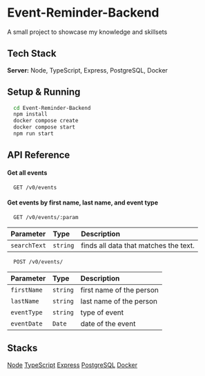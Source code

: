 
# Event-Reminder-Backend

A small project to showcase my knowledge and skillsets

## Tech Stack

**Server:** 
Node, 
TypeScript, 
Express, 
PostgreSQL, 
Docker 



## Setup & Running


```bash
  cd Event-Reminder-Backend
  npm install 
  docker compose create
  docker compose start
  npm run start
```
    
## API Reference

#### Get all events

```http
  GET /v0/events
```

#### Get events by first name, last name, and event type

```http
  GET /v0/events/:param
```

| Parameter | Type     | Description                       |
| :-------- | :------- | :-------------------------------- |
| `searchText`      | `string` | finds all data that matches the text. |


```http
  POST /v0/events/
```

| Parameter | Type     | Description                       |
| :-------- | :------- | :-------------------------------- |
| `firstName`      | `string` | first name of the person |
| `lastName`      | `string` | last name of the person |
| `eventType`      | `string` | type of event |
| `eventDate`      | `Date` | date of the event |





## Stacks

[Node](https://nodejs.org/en)
[TypeScript](https://www.typescriptlang.org/)
[Express](https://expressjs.com/)
[PostgreSQL](https://www.postgresql.org/)
[Docker](https://www.docker.com/)

